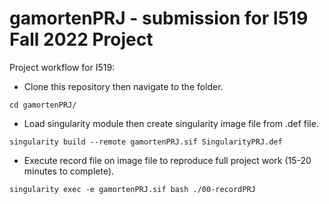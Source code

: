 # gamortenPRJ - submission for I519 Fall 2022 Project

Project workflow for I519:

* Clone this repository then navigate to the folder.

`cd gamortenPRJ/`

* Load singularity module then create singularity image file from .def file.

`singularity build --remote gamortenPRJ.sif SingularityPRJ.def`

* Execute record file on image file to reproduce full project work (15-20 minutes to complete).

`singularity exec -e gamortenPRJ.sif bash ./00-recordPRJ`

